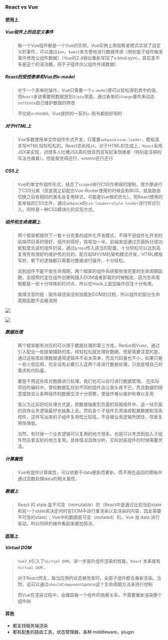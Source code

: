 ### React vs Vue

#### 使用上

##### Vue组件上的自定义事件

> 每一个Vue组件都是一个Vue的实例，Vue实例上用观察者模式实现了自定义的事件，可以通过`$on`，`$emit`来方便地进行数据传递（特别是子组件触发事件修改父组件数据）（Vue的2.4貌似重新写回了v:bind.sync，其实差不多是这个的语法糖，用于子组件向父组件传递数据）



##### React的受控表单和Vue的v-model

> 对于一个表单的操作，Vue只需要一个`v-model`便可以轻松得到其中的值，而`React`来说需要把数据放到`State`里面，通过表单的`change`事件来动态`setState`自己维护数据的修改
>
> 不仅是v-model，Vue提供的一系列`v-`指令都挺好用的



##### 对于HTML上

> Vue多数使用单文件组件形式开发，只需要`webpack`+`vue-loader`，模板语言写HTML轻轻松松的。React崇尚纯`JS`，对于HTML的生成上，`React`采用JSX来实现，对很多人吐槽JSX真的很丑而且写起来很难看（特别是注释的写法也难看）。但是我觉得还行，emmm还行还行



##### CSS上

> Vue的单文件组件形式，结合了`scoped`进行CSS作用域的限制，很方便进行了CSS分离（但是我之前配合Vue-Router使用的时候会有BUG，就是路由切换之后有相同的类名会复用样式，可能是Vue做的优化）。而React使用的是单独的CSS文件，通过`webpack`的`css-loader`+`style-loader`进行样式引入。同样是一种CSS模块化的实现方式。



##### 组件和生命周期上

> 两个框架都提供了一套十分完善的组件化开发模式，不得不说组件化开发的前端项目真的很好，组件封得好，效率加一半。前端来说通过页面拆分成功能粒度合适的组件封装，通过`props`传入适当的配置，十分轻松可以达到高复用性和很好的维护性的目的。配合起MVVM的架构模式开发，HTML模板写好，剩下的逻辑都只需要对数据进行操作，十分轻松。
>
> 说到组件不能不提生命周期，两个框架的组件系统都有很完善的生命周期函数，会按照约定在组件创建和插入DOM或者卸载的时候触发，因为生命周期都是一些十分特殊的时间点，所以在Hook上面加操作往往十分有用。
>
> 值得注意的是：服务端渲染没有挂载到DOM的过程，所以组件的部分生命周期函数不会被调用

![](E:\myGit\prepare-for-interview\框架\img\react-life.png)

![](E:\myGit\prepare-for-interview\框架\img\vue-life.png)

##### 数据处理

> 两个框架都有对应的可以用于数据处理的第三方库。Redux和Vuex，通过引入配合一些链接辅助的库，轻轻松松就处理好数据。但是需要注意的是，通过这些库处理数据通常逻辑并不会太简单，而且代码量也不小，如果只是一些小型应用，完全没有必要引入这两个库进行数据处理，只会徒增自己的需求和代码量。
>
> 要是不用这些库对数据进行处理，我们也可以自行进行数据管理。 在实际项目的编码中，曾经数据乱存到不同的组件会让我头疼不已，而且数据的随意摆放会让各种组件的数据交流十分频繁，使组件难以维护和难以复用
>
> 我认为比较好的处理方式是，把数据抽象到页面的容器组件中，这一块页面的具体业务逻辑最好也抽象上去。然后各个子组件负责接收配置数据和渲染控件，这样写出来的子组件复用性比较高，不会被业务逻辑所困住，导致复用性降低。
>
> 当然，有时候一个业务逻辑可以复用的地方很多，也是可以考虑到加入子组件然后拿去别的地方复用，具体情况具体分析，实际封装组件的时候需要灵活。



##### 计算属性

> Vue有提供计算属性，可以依赖于data更新而更新，而不用在返回的模板中通过函数处理data的相关属性。



##### 数据上

> React 的 state 是不可变（immutable）的（React中是通过比较当前state和前一个state来决定何时在DOM中进行重渲染以及渲染的内容，因此需要不可变的state）；Vue中的数据是可变（mutated）的，Vue 由 data 进行驱动，所以同样的操作看起来更加简洁。



#### 底层上

##### Virtual DOM

> `Vue2.0`引入了`Virtual DOM`，进一步提升组件渲染的性能。`React` 本来就有`Virtual DOM` 。
>
> 对于React而言，每当应用的状态被改变时，全部子组件都会重新渲染。当然，这可以通过`shouldComponentUpdate`这个生命周期方法来进行控制
>
> 而Vue在渲染过程中，会跟踪每一个组件的依赖关系，不需要重新渲染整个组件树



#### 其他

- 都支持服务端渲染
- 都有配套的路由工具，状态管理器，各种 middleware，plugin